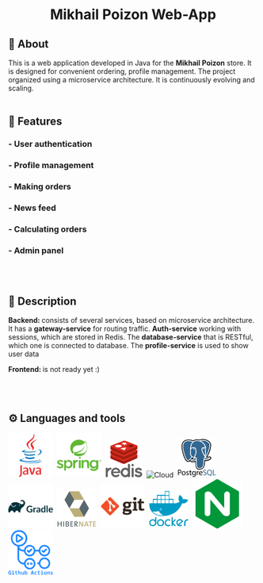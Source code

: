 <h1 align="center">Mikhail Poizon Web-App</h1>
<h2>🔎 About</h2>
This is a web application developed in Java for the <b>Mikhail Poizon</b> store. It is designed for convenient ordering, profile management. 
The project organized using a microservice architecture. It is continuously evolving and scaling.
<br></br>
<h2>🚀 Features</h2>
<div>
  <h3>- User authentication</h3>
  <h3>- Profile management</h3>
  <h3>- Making orders</h3>
  <h3>- News feed</h3>
  <h3>- Calculating orders</h3>
  <h3>- Admin panel</h3>
</div>
<br></br>
<h2>🤌 Description</h2>
<div>
  <p><b>Backend: </b> consists of several services, based on microservice architecture. It has a <b>gateway-service</b> for routing traffic. 
    <b>Auth-service</b> working with sessions, which are stored in Redis. The <b>database-service</b> that is RESTful, which one is connected to database. The <b>profile-service</b> is used to show user data</p>
  <p><b>Frontend: </b> is not ready yet :)</p>
</div>
<br></br>
<h2>⚙️ Languages and tools</h2>
<div>
  <img src="https://github.com/devicons/devicon/blob/master/icons/java/java-original-wordmark.svg" title="Java" alt="Java" width="90" height="90"/>&nbsp;
  <img src="https://github.com/devicons/devicon/blob/master/icons/spring/spring-original-wordmark.svg" title="Spring" alt="Spring" width="90" height="90"/>&nbsp; 
  <img src="https://github.com/devicons/devicon/blob/master/icons/redis/redis-original-wordmark.svg" title="Redis" alt="Redis" width="75" height="75"/>&nbsp;
  <img src="https://cdn.coursehunter.net/category/spring-cloud.png" title="Cloud" alt="Cloud" width="90" height="90"/>&nbsp;
  <img src="https://github.com/devicons/devicon/blob/master/icons/postgresql/postgresql-original-wordmark.svg" title="Postgresql" alt="Postgresql" width="80" height="80"/>&nbsp;
  <img src="https://github.com/devicons/devicon/blob/master/icons/gradle/gradle-original-wordmark.svg" title="Gradle" alt="Gradle" width="90" height="90"/>&nbsp;
  <img src="https://github.com/devicons/devicon/blob/master/icons/hibernate/hibernate-original-wordmark.svg" title="Hibernate" alt="Hibernate" width="80" height="80"/>&nbsp;
  <img src="https://github.com/devicons/devicon/blob/master/icons/git/git-original-wordmark.svg" title="Git" alt="Git" width="90" height="90"/>&nbsp;
  <img src="https://github.com/devicons/devicon/blob/master/icons/docker/docker-plain-wordmark.svg" title="Docker" alt="Docker" width="80" height="80"/>&nbsp;
  <img src="https://github.com/devicons/devicon/blob/master/icons/nginx/nginx-original.svg" title="nginx" alt="nginx" width="100" height="100"/>&nbsp;
  <img src="https://github.com/devicons/devicon/blob/master/icons/githubactions/githubactions-plain-wordmark.svg" title="action" alt="action" width="90" height="90"/>&nbsp;
</div>
